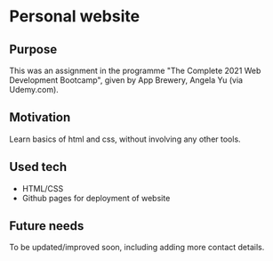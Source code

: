 # Personal website

## Purpose
This was an assignment in the programme "The Complete 2021 Web Development Bootcamp", given by App Brewery, Angela Yu (via Udemy.com).

## Motivation
Learn basics of html and css, without involving any other tools. 

## Used tech
- HTML/CSS
- Github pages for deployment of website

## Future needs 
To be updated/improved soon, including adding more contact details. 
